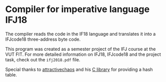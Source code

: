 # Compiler for imperative language IFJ18

The compiler reads the code in the IF18 language and translates it into a IFJcode18 three-address byte code.

This program was created as a semester project of the IFJ course at the VUT FIT. For more detailed information on IFJ18, IFJcode18 and the project task, check out the `ifj2018.pdf` file.

Special thanks to [attractivechaos](https://github.com/attractivechaos) and his [C library](https://github.com/attractivechaos/klib) for providing a hash table.
